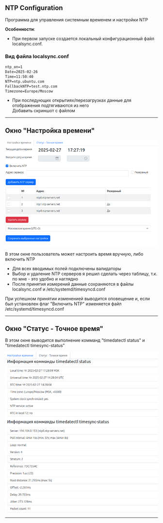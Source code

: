 NTP Configuration
---

Программа для управления системным временем и настройки NTP

**Особенности**:  
- При первом запуске создается локальный конфигурационный файл localsync.conf.
### Вид файла localsync.conf
```
ntp_on=1
Date=2025-02-26
Time=11:50:40
NTP=ntp.ubuntu.com
FallbackNTP=test.ntp.com
Timezone=Europe/Moscow
```

- При последующих открытиях/перезагрузках данные для отображения подтягиваются из него  
Добавить скриншот с файлом

---

Окно "Настройка времени"
---

![Главное окно](Media/Screenshots/MainScreen.png)

В этом окне пользователь может настроить время вручную, либо включить NTP
 - Для всех вводимых полей подключены валидаторы
 - Выбор и удаление NTP серверов я решил сделать через таблицу, т.к. по мне - это удобно и наглядно
 - После принятия измерений данные сохраняются в файлы localsync.conf и /etc/systemd/timesyncd.conf

При успешном принятии измененией выводится оповещение и, если был установлен флаг "Включить NTP" изменяется файл /etc/systemd/timesyncd.conf

---

Окно "Статус - Точное время"
---

В этом окне выводится выполнение комманд "timedatectl status" и "timedatectl timesync-status"

![Описание скриншота](Media/Screenshots/StatusScreen.png)

---
